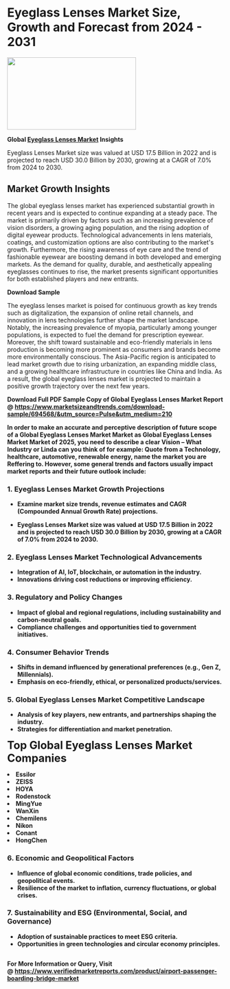 <H1>Eyeglass Lenses Market Size, Growth and Forecast from 2024 - 2031</H1><img class="aligncenter size-medium wp-image-584254" src="https://thirdeyenews.in/wp-content/uploads/2024/09/Global-Market-Research-300x168.jpeg" alt="" width="300" height="168" /><p><strong>Global&nbsp;<a href="https://www.marketsizeandtrends.com/download-sample/694568/&amp;utm_source=Pulse&amp;utm_medium=210">Eyeglass Lenses Market</a> Insights</strong></p><p>Eyeglass Lenses Market size was valued at USD 17.5 Billion in 2022 and is projected to reach USD 30.0 Billion by 2030, growing at a CAGR of 7.0% from 2024 to 2030.</p><p><h2>Market Growth Insights</h2> <p>The global eyeglass lenses market has experienced substantial growth in recent years and is expected to continue expanding at a steady pace. The market is primarily driven by factors such as an increasing prevalence of vision disorders, a growing aging population, and the rising adoption of digital eyewear products. Technological advancements in lens materials, coatings, and customization options are also contributing to the market's growth. Furthermore, the rising awareness of eye care and the trend of fashionable eyewear are boosting demand in both developed and emerging markets. As the demand for quality, durable, and aesthetically appealing eyeglasses continues to rise, the market presents significant opportunities for both established players and new entrants.</p> <p><strong>Download Sample</strong></p> <p>The eyeglass lenses market is poised for continuous growth as key trends such as digitalization, the expansion of online retail channels, and innovation in lens technologies further shape the market landscape. Notably, the increasing prevalence of myopia, particularly among younger populations, is expected to fuel the demand for prescription eyewear. Moreover, the shift toward sustainable and eco-friendly materials in lens production is becoming more prominent as consumers and brands become more environmentally conscious. The Asia-Pacific region is anticipated to lead market growth due to rising urbanization, an expanding middle class, and a growing healthcare infrastructure in countries like China and India. As a result, the global eyeglass lenses market is projected to maintain a positive growth trajectory over the next few years.</p> <p><strong></p><p><span class=""><strong>Download Full PDF Sample Copy of Global Eyeglass Lenses Market Report</strong> @ <a href="https://www.marketsizeandtrends.com/download-sample/694568/&amp;utm_source=Pulse&amp;utm_medium=210" target="_blank">https://www.marketsizeandtrends.com/download-sample/694568/&amp;utm_source=Pulse&amp;utm_medium=210</a></span></p><p>In order to make an accurate and perceptive description of future scope of a Global&nbsp;Eyeglass Lenses Market Market as Global&nbsp;Eyeglass Lenses Market Market of 2025, you need to describe a clear Vision &ndash; What Industry or Linda can you think of for example: Quote from a Technology, healthcare, automotive, renewable energy, name the market you are Reffering to. However, some general trends and factors usually impact market reports and their future outlook include:</p><h3>1.&nbsp;<strong>Eyeglass Lenses Market Growth Projections</strong></h3><ul><li>Examine market size trends, revenue estimates and CAGR (Compounded Annual Growth Rate) projections.</li><li><p>Eyeglass Lenses Market size was valued at USD 17.5 Billion in 2022 and is projected to reach USD 30.0 Billion by 2030, growing at a CAGR of 7.0% from 2024 to 2030.</p></li></ul><h3>2.&nbsp;<strong>Eyeglass Lenses Market Technological Advancements</strong></h3><ul><li>Integration of AI, IoT, blockchain, or automation in the industry.</li><li>Innovations driving cost reductions or improving efficiency.</li></ul><h3>3.&nbsp;<strong>Regulatory and Policy Changes</strong></h3><ul><li>Impact of global and regional regulations, including sustainability and carbon-neutral goals.</li><li>Compliance challenges and opportunities tied to government initiatives.</li></ul><h3>4.&nbsp;<strong>Consumer Behavior Trends</strong></h3><ul><li>Shifts in demand influenced by generational preferences (e.g., Gen Z, Millennials).</li><li>Emphasis on eco-friendly, ethical, or personalized products/services.</li></ul><h3>5.&nbsp;<strong>Global Eyeglass Lenses Market Competitive Landscape</strong></h3><ul><li>Analysis of key players, new entrants, and partnerships shaping the industry.</li><li>Strategies for differentiation and market penetration.</li></ul><p data-pm-slice="1 1 []"><span style="color: inherit; font-family: inherit; font-size: 25px;">Top Global Eyeglass Lenses Market Companies</span></p><div class="" data-test-id=""><p><li>Essilor</li><li> ZEISS</li><li> HOYA</li><li> Rodenstock</li><li> MingYue</li><li> WanXin</li><li> Chemilens</li><li> Nikon</li><li> Conant</li><li> HongChen</li></p></div><h3>6.&nbsp;<strong>Economic and Geopolitical Factors</strong></h3><ul><li>Influence of global economic conditions, trade policies, and geopolitical events.</li><li>Resilience of the market to inflation, currency fluctuations, or global crises.</li></ul><h3>7.&nbsp;<strong>Sustainability and ESG (Environmental, Social, and Governance)</strong></h3><ul><li>Adoption of sustainable practices to meet ESG criteria.</li><li>Opportunities in green technologies and circular economy principles.</li></ul><h2><strong style="font-size: 14px;">For More Information or Query, Visit @&nbsp;</strong><a style="background-color: #ffffff; font-size: 14px;" href="https://www.marketsizeandtrends.com/report/eyeglass-lenses-market/" target="_blank">https://www.verifiedmarketreports.com/product/airport-passenger-boarding-bridge-market</a></h2>
